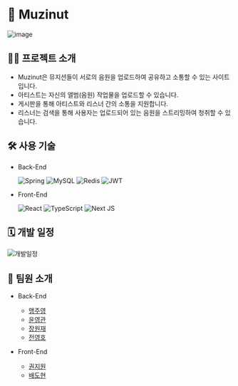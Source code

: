 # 🥜 Muzinut
![image](https://github.com/user-attachments/assets/cf59f839-6527-4b9b-9c3d-4786291621c7)
<br>

## 🙌🏻 프로젝트 소개
+ Muzinut은 뮤지션들이 서로의 음원을 업로드하여 공유하고 소통할 수 있는 사이트입니다.
+ 아티스트는 자신의 앨범(음원) 작업물을 업로드할 수 있습니다.
+ 게시판을 통해 아티스트와 리스너 간의 소통을 지원합니다.
+ 리스너는 검색을 통해 사용자는 업로드되어 있는 음원을 스트리밍하여 청취할 수 있습니다.

## 🛠️ 사용 기술
* Back-End
  
  ![Spring](https://img.shields.io/badge/spring-%236DB33F.svg?style=flat&logo=spring&logoColor=white)
  ![MySQL](https://img.shields.io/badge/mysql-4479A1.svg?style=flat&logo=mysql&logoColor=white)
  ![Redis](https://img.shields.io/badge/redis-%23DD0031.svg?style=flat&logo=redis&logoColor=white)
  ![JWT](https://img.shields.io/badge/JWT-black?style=flat&logo=JSON%20web%20tokens)

  
* Front-End

  ![React](https://img.shields.io/badge/react-%2320232a.svg?style=flat&logo=react&logoColor=%2361DAFB)
  ![TypeScript](https://img.shields.io/badge/typescript-%23007ACC.svg?style=flat&logo=typescript&logoColor=white)
  ![Next JS](https://img.shields.io/badge/Next-black?style=flat&logo=next.js&logoColor=white)



## 🗓️ 개발 일정
![개발일정](https://github.com/user-attachments/assets/4f06ac35-2681-47c2-8e00-f0e6854969c5)
<br>

## 🖤 팀원 소개
* Back-End
  * [맹주영](https://github.com/MaengJuyoung)
  * [윤영관](https://github.com/yoonyeongkwan)
  * [장원재](https://github.com/won-jae-jang)
  * [전영호](https://github.com/youngho3358)


* Front-End
  * [권지원](https://github.com/G1Coding)
  * [배도현](https://github.com/SnowsFE)
